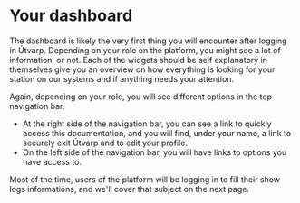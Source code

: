 # Your dashboard
The dashboard is likely the very first thing you will encounter after logging in Útvarp. Depending on your role on the platform, you might see a lot of information, or not. Each of the widgets should be self explanatory in themselves give you an overview on how everything is looking for your station on our systems and if anything needs your attention.

Again, depending on your role, you will see different options in the top navigation bar.

- At the right side of the navigation bar, you can see a link to quickly access this documentation, and you will find, under your name, a link to securely exit Útvarp and to edit your profile.
- On the left side of the navigation bar, you will have links to options you have access to.

Most of the time, users of the platform will be logging in to fill their show logs informations, and we'll cover that subject on the next page.

